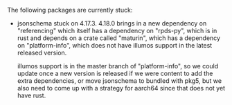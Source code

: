 
The following packages are currently stuck:

- jsonschema
  stuck on 4.17.3.
  4.18.0 brings in a new dependency on "referencing" which itself has a
  dependency on "rpds-py", which is in rust and depends on a crate called
  "maturin", which has a dependency on "platform-info", which does not have
  illumos support in the latest released version.

  illumos support is in the master branch of "platform-info", so we could
  update once a new version is released if we were content to add the extra
  dependencies, or move jsonschema to bundled with pkg5, but we also need to
  come up with a strategy for aarch64 since that does not yet have rust.

